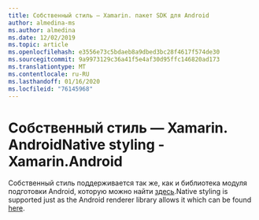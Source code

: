 ```yaml
---
title: Собственный стиль — Xamarin. пакет SDK для Android
author: almedina-ms
ms.author: almedina
ms.date: 12/02/2019
ms.topic: article
ms.openlocfilehash: e3556e73c5bdaeb8a9dbed3bc28f4617f574de30
ms.sourcegitcommit: 9a9973129c36a41f5e4af30d95ffc146820ad173
ms.translationtype: MT
ms.contentlocale: ru-RU
ms.lasthandoff: 01/16/2020
ms.locfileid: "76145968"
---
```

# <a name="native-styling---xamarinandroid"></a><span data-ttu-id="64736-102">Собственный стиль — Xamarin. Android</span><span class="sxs-lookup"><span data-stu-id="64736-102">Native styling - Xamarin.Android</span></span>

<span data-ttu-id="64736-103">Собственный стиль поддерживается так же, как и библиотека модуля подготовки Android, которую можно найти [здесь](../../android/native-styling.md).</span><span class="sxs-lookup"><span data-stu-id="64736-103">Native styling is supported just as the Android renderer library allows it which can be found [here](../../android/native-styling.md).</span></span>